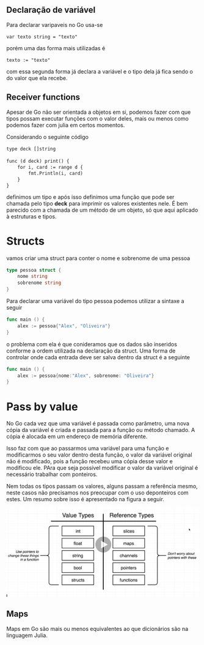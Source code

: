 
## Declaração de variável

Para declarar varipaveis no Go usa-se
```golang
var texto string = "texto"
```
porém uma das forma mais utilizadas é
```golang
texto := "texto"
```
com essa segunda forma já declara a variável e o tipo dela já fica sendo o do valor que ela recebe.

## Receiver functions

Apesar de Go não ser orientada a objetos em si, podemos fazer com que tipos possam executar funções com o valor deles, mais ou menos como podemos fazer com julia em certos momentos.

Considerando o seguinte código

``` golang
type deck []string

func (d deck) print() {
	for i, card := range d {
		fmt.Println(i, card)
	}
}
```
definimos um tipo e após isso definimos uma função que pode ser chamada pelo tipo __deck__ para imprimir os valores existentes nele. É bem parecido com a chamada de um método de um objeto, só que aqui aplicado à estruturas e tipos.

# Structs
vamos criar uma struct para conter o nome e sobrenome de uma pessoa

```go
type pessoa struct {
	nome string
	sobrenome string
}
```
Para declarar uma variável do tipo pessoa podemos utilizar a sintaxe a seguir

```go
func main () {
	alex := pessoa{"Alex", "Oliveira"}
}
```
o problema com ela é que conideramos que os dados são inseridos conforme a ordem utilizada na declaração da struct. Uma forma de controlar onde cada entrada deve ser salva dentro da struct é a seguinte

```go
func main () {
	alex := pessoa{nome:"Alex", sobrenome: "Oliveira"}
}
```

# Pass by value

No Go cada vez que uma variável é passada como parâmetro, uma nova cópia da variável é criada e passada para a função ou método chamado. A cópia é alocada em um endereço de memória diferente.

Isso faz com que ao passarmos uma variável para uma função e modificarmos o seu valor dentro desta função, o valor da variável original não é modificado, pois a função recebeu uma cópia desse valor e modificou ele. PAra que seja possível modificar o valor da variável original é necessário trabalhar com ponteiros.

Nem todas os tipos passam os valores, alguns passam a referência mesmo, neste casos não precisamos nos preocupar com o uso deponteiros com estes. Um resumo sobre isso é apresentado na figura a seguir.

![teste](tipes.png)

## Maps

Maps em Go são mais ou menos equivalentes ao que dicionários são na linguagem Julia.